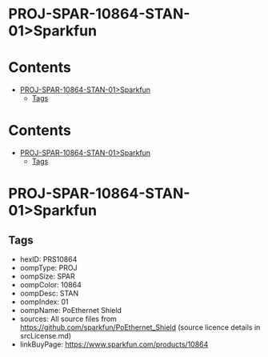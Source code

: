 
PROJ-SPAR-10864-STAN-01>Sparkfun
================================

Contents
========

* [PROJ-SPAR-10864-STAN-01>Sparkfun](#proj-spar-10864-stan-01sparkfun)
	* [Tags](#tags)

Contents
========

* [PROJ-SPAR-10864-STAN-01>Sparkfun](#proj-spar-10864-stan-01sparkfun)
	* [Tags](#tags)

# PROJ-SPAR-10864-STAN-01>Sparkfun

## Tags

- hexID: PRS10864
- oompType: PROJ
- oompSize: SPAR
- oompColor: 10864
- oompDesc: STAN
- oompIndex: 01
- oompName: PoEthernet Shield
- sources: All source files from https://github.com/sparkfun/PoEthernet_Shield (source licence details in srcLicense.md)
- linkBuyPage: https://www.sparkfun.com/products/10864
